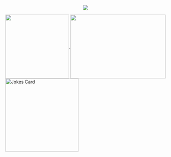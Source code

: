 <p align="center">
<img src="https://github.com/defDalila/banner/blob/main/output/dalila-typewriter-dark-v5.gif">
</p>

<a href="https://github.com/defDalila/github-readme-stats">
  <img height=200 align="center" src="https://github-readme-stats.vercel.app/api?username=defDalila&show_icons=true&icon_color=FF5DA3FF&title_color=0f172aff&bg_color=7BDFF2FF&hide=prs"</a>
  
<a href="https://github.com/defDalila/convoychat">
  <img height=200 width=300 align="center" src="https://github-readme-stats.vercel.app/api/top-langs/?username=defDalila&layout=compact&bg_color=7BDFF2FF&title_color=0f172aff&card_width=220" /></a> <a href="https://github.com/defDalila/convoychat">
  <img width=230  align="center" src="https://readme-jokes.vercel.app/api?hideBorder&theme=cobalt&bgColor=%237BDFF2ff" alt="Jokes Card" />
</a>
